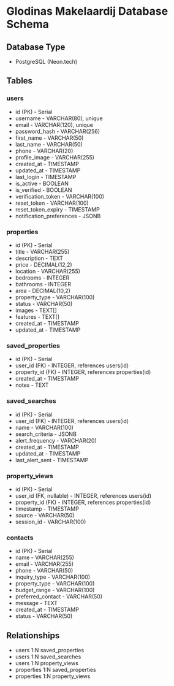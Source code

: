 # Glodinas Makelaardij Database Schema

## Database Type
- PostgreSQL (Neon.tech)

## Tables

### users
- id (PK) - Serial
- username - VARCHAR(80), unique
- email - VARCHAR(120), unique
- password_hash - VARCHAR(256)
- first_name - VARCHAR(50)
- last_name - VARCHAR(50)
- phone - VARCHAR(20)
- profile_image - VARCHAR(255)
- created_at - TIMESTAMP
- updated_at - TIMESTAMP
- last_login - TIMESTAMP
- is_active - BOOLEAN
- is_verified - BOOLEAN
- verification_token - VARCHAR(100)
- reset_token - VARCHAR(100)
- reset_token_expiry - TIMESTAMP
- notification_preferences - JSONB

### properties
- id (PK) - Serial
- title - VARCHAR(255)
- description - TEXT
- price - DECIMAL(12,2)
- location - VARCHAR(255)
- bedrooms - INTEGER
- bathrooms - INTEGER
- area - DECIMAL(10,2)
- property_type - VARCHAR(100)
- status - VARCHAR(50)
- images - TEXT[]
- features - TEXT[]
- created_at - TIMESTAMP
- updated_at - TIMESTAMP

### saved_properties
- id (PK) - Serial
- user_id (FK) - INTEGER, references users(id)
- property_id (FK) - INTEGER, references properties(id)
- created_at - TIMESTAMP
- notes - TEXT

### saved_searches
- id (PK) - Serial
- user_id (FK) - INTEGER, references users(id)
- name - VARCHAR(100)
- search_criteria - JSONB
- alert_frequency - VARCHAR(20)
- created_at - TIMESTAMP
- updated_at - TIMESTAMP
- last_alert_sent - TIMESTAMP

### property_views
- id (PK) - Serial
- user_id (FK, nullable) - INTEGER, references users(id)
- property_id (FK) - INTEGER, references properties(id)
- timestamp - TIMESTAMP
- source - VARCHAR(50)
- session_id - VARCHAR(100)

### contacts
- id (PK) - Serial
- name - VARCHAR(255)
- email - VARCHAR(255)
- phone - VARCHAR(50)
- inquiry_type - VARCHAR(100)
- property_type - VARCHAR(100)
- budget_range - VARCHAR(100)
- preferred_contact - VARCHAR(50)
- message - TEXT
- created_at - TIMESTAMP
- status - VARCHAR(50)

## Relationships
- users 1:N saved_properties
- users 1:N saved_searches
- users 1:N property_views
- properties 1:N saved_properties
- properties 1:N property_views

